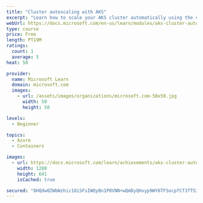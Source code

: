 ```yaml
---
title: "Cluster autoscaling with AKS"
excerpt: "Learn how to scale your AKS cluster automatically using the cluster autoscaler"
webUrl: https://docs.microsoft.com/en-us/learn/modules/aks-cluster-autoscaling/
type: course
price: Free
length: PT19M
ratings:
  count: 1
  average: 5
heat: 50

provider:
  name: Microsoft Learn
  domain: microsoft.com
  images:
    - url: /assets/images/organizations/microsoft.com-50x50.jpg
      width: 50
      height: 50

levels:
  - Beginner

topics:
  - Azure
  - Containers

images:
  - url: https://docs.microsoft.com/learn/achievements/aks-cluster-autoscaling-social.png
    width: 1280
    height: 641
    isCached: true

secured: "OHQdw0ZWbWzhic1OiSFsIWQyBn1P0VNN+wQmDyQHvyp9WY6TFSocpfCf3fTS3riJkDbLvH0sVV13Ep906/UeXyYJqioQJHBuhtWafs9hzC1B7EprMg1bYwZ+0wmcsipyifEA3vC8P71vT6oEtzxOpWyQyQdAv8KSVWOs1FvT5wKGfutHtB1GmGO86+42uDZMyB8xRp7J+2WUe1HfkKy7C8XpdTItISNBTYa2NmP/j+yesbcBNhePMxJfVOmVoNsTGN1BAegzphBgkz3JWMTa18PilckvmD+9o7LVupNeh9NlaIDsW8ALChvOTmwMpvKtcfrBnnLqC8AED0x/NAALFrbvcTRjDBiMdU2xLOKmY2zvoqSNchnXSyO0WxiJ9V46vjwnf5VN3ajSJ0thvdlvZSA2S3PykTSWgPRYTKWwaIU=;x1JU/oySS23yh6YunaU4dg=="
---
```


